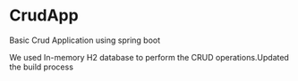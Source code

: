 # CrudApp
Basic Crud Application using spring boot

We used In-memory H2 database to perform the CRUD operations.Updated the build process
